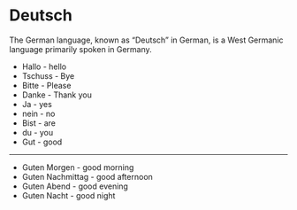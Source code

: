 # Deutsch
The German language, known as “Deutsch” in German, is a West Germanic language primarily spoken in Germany.

* Hallo - hello
* Tschuss - Bye
* Bitte - Please 
* Danke - Thank you
* Ja - yes 
* nein - no
* Bist - are
* du - you
* Gut - good
____________________

* Guten Morgen - good morning
* Guten Nachmittag - good afternoon
* Guten Abend - good evening
* Guten Nacht - good night
